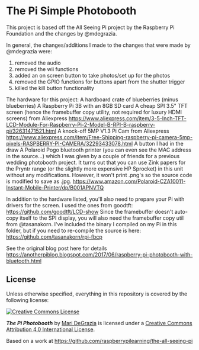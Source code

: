 # The Pi Simple Photobooth

This project is based off the All Seeing Pi project by the Raspberry Pi Foundation and the changes by @mdegrazia.

In general, the changes/additions I made to the changes that were made by @mdegrazia were:

1) removed the audio
2) removed the wii functions
3) added an on screen button to take photos/set up for the photos
4) removed the GPIO functions for buttons apart from the shutter trigger
5) killed the kill button functionality

The hardware for this project:
A hardboard crate of blueberries (minus blueberries)
A Raspberry Pi 3B with an 8GB SD card
A cheap SPI 3.5" TFT screen (hence the framebuffer copy utility, not required for luxury HDMI screens) from Aliexpress
https://www.aliexpress.com/item/3-5-Inch-TFT-LCD-Module-For-Raspberry-Pi-2-Model-B-RPI-B-raspberry-pi/32631471521.html
A knock-off 5MP V1.3 Pi Cam from Aliexpress
https://www.aliexpress.com/item/Free-Shipping-raspberry-pi-camera-5mp-pixels-RASPBERRY-PI-CAMERA/32293433078.html
A button I had in the draw
A Polaroid Pogo bluetooth printer (you can even see the MAC address in the source...) which I was given by a couple of friends for a previous wedding photobooth project. It turns out that you can use Zink papers for the Pryntr range (or the slightly more expensive HP Sprocket) in this unit without any modifications. However, it won't print .png's so the source code is modified to save as .jpg.
https://www.amazon.com/Polaroid-CZA10011-Instant-Mobile-Printer/dp/B001APNVTQ

In addition to the hardware listed, you'll also need to prepare your Pi with drivers for the screen. I used the ones from goodtft:
https://github.com/goodtft/LCD-show
Since the framebuffer doesn't auto-copy itself to the SPI display, you will also need the framebuffer copy util from @tasanakorn. I've included the binary I compiled on my Pi in this folder, but if you need to re-compile the source is here:
https://github.com/tasanakorn/rpi-fbcp



See the original blog post here for details https://anotherpiblog.blogspot.com/2017/06/raspberry-pi-photobooth-with-bluetooth.html
## License

Unless otherwise specified, everything in this repository is covered by the following license:

[![Creative Commons License](http://i.creativecommons.org/l/by-sa/4.0/88x31.png)](http://creativecommons.org/licenses/by-sa/4.0/)

***The Pi Photobooth*** by [Mari DeGrazia](http://anotherpiblog.blogspot.com/) is licensed under a [Creative Commons Attribution 4.0 International License](http://creativecommons.org/licenses/by-sa/4.0/).

Based on a work at https://github.com/raspberrypilearning/the-all-seeing-pi
